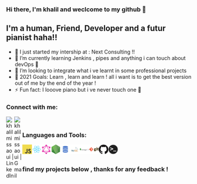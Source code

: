 ### Hi there, I'm khalil and weclcome to my github  👋


## I'm a human, Friend, Developer and a futur pianist haha!!

- 🔭 I just started my intership at : Next Consulting !!
- 🌱 I’m currently learning Jenkins , pipes and anything i can touch about devOps 🤣
- 👯 I’m looking to integrate what i ve learnt in some professional projects
- 🥅 2021 Goals: Learn , learn and learn ! all i want is to get the best version out of me by the end of the year ! 
- ⚡ Fun fact: I looove piano but i ve never touch one 🤣


### Connect with me:

[<img align="left" alt="khalilmissaoui | LinkedIn" width="22px" src="https://cdn.jsdelivr.net/npm/simple-icons@v3/icons/linkedin.svg" />][linkedin]
[<img align="left" alt="khalilmissaoui | Gmail" width="22px" src="https://cdn.jsdelivr.net/npm/simple-icons@v3/icons/gmail.svg" />][Gmail]

<br />

### Languages and Tools:


<img align="left" alt="JavaScript" width="26px" src="https://raw.githubusercontent.com/github/explore/80688e429a7d4ef2fca1e82350fe8e3517d3494d/topics/javascript/javascript.png" />
<img align="left" alt="React" width="26px" src="https://raw.githubusercontent.com/github/explore/80688e429a7d4ef2fca1e82350fe8e3517d3494d/topics/react/react.png" />
<img align="left" alt="GraphQL" width="26px" src="https://raw.githubusercontent.com/github/explore/80688e429a7d4ef2fca1e82350fe8e3517d3494d/topics/graphql/graphql.png" />
<img align="left" alt="Node.js" width="26px" src="https://raw.githubusercontent.com/github/explore/80688e429a7d4ef2fca1e82350fe8e3517d3494d/topics/nodejs/nodejs.png" />
<img align="left" alt="SQL" width="26px" src="https://raw.githubusercontent.com/github/explore/80688e429a7d4ef2fca1e82350fe8e3517d3494d/topics/sql/sql.png" />
<img align="left" alt="MySQL" width="26px" src="https://raw.githubusercontent.com/github/explore/80688e429a7d4ef2fca1e82350fe8e3517d3494d/topics/mysql/mysql.png" />
<img align="left" alt="MongoDB" width="26px" src="https://raw.githubusercontent.com/github/explore/80688e429a7d4ef2fca1e82350fe8e3517d3494d/topics/mongodb/mongodb.png" />
<img align="left" alt="Git" width="26px" src="https://raw.githubusercontent.com/github/explore/80688e429a7d4ef2fca1e82350fe8e3517d3494d/topics/git/git.png" />
<img align="left" alt="GitHub" width="26px" src="https://raw.githubusercontent.com/github/explore/78df643247d429f6cc873026c0622819ad797942/topics/github/github.png" />
<img align="left" alt="Terminal" width="26px" src="https://raw.githubusercontent.com/github/explore/80688e429a7d4ef2fca1e82350fe8e3517d3494d/topics/terminal/terminal.png" />
<br />
<br />



[linkedin]: https://www.linkedin.com/in/khalil-missaoui/
[Gmail]: khalil.missaoui1@esprit.tn

### find my projects below , thanks for any feedback ! 
